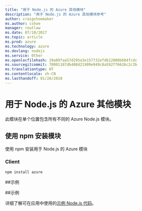 ```yaml
---
title: "用于 Node.js 的 Azure 其他模块"
description: "用于 Node.js 的 Azure 其他模块参考"
author: craigshoemaker
ms.author: cshoe
manager: routlaw
ms.date: 07/18/2017
ms.topic: article
ms.prod: azure
ms.technology: azure
ms.devlang: nodejs
ms.service: Other
ms.openlocfilehash: 29a89faa57d295a3e157732efd612008b604fcdc
ms.sourcegitcommit: 78001187db408d21909e949c8a592f76626c2c3b
ms.translationtype: HT
ms.contentlocale: zh-CN
ms.lasthandoff: 01/26/2018
---
```

# <a name="azure-other-modules-for-nodejs"></a>用于 Node.js 的 Azure 其他模块

此模块在单个位置包含所有不同的 Azure Node.js 模块。

## <a name="install-the-module-with-npm"></a>使用 npm 安装模块

使用 npm 安装用于 Node.js 的 Azure 模块

### <a name="client"></a>Client

```bash
npm install azure
```

##<a name="example"></a>示例

##<a name="samples"></a>示例

详细了解可在应用中使用的[示例 Node.js 代码](https://azure.microsoft.com/resources/samples/?platform=nodejs)。